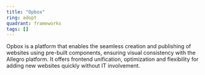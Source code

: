 ```yaml
---
title: "Opbox"
ring: adopt
quadrant: frameworks
tags: []
---
```


Opbox is a platform that enables the seamless creation and publishing of websites using pre-built components, ensuring
visual consistency with the Allegro platform. It offers frontend unification, optimization and flexibility for adding
new websites quickly without IT involvement. 
